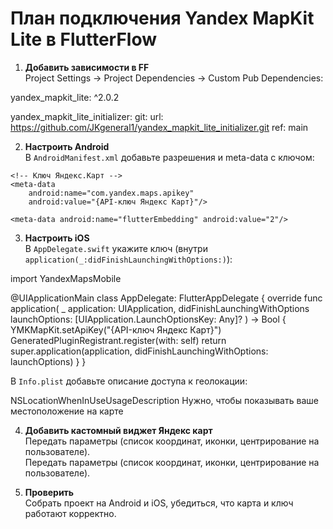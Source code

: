 # План подключения Yandex MapKit Lite в FlutterFlow

1. **Добавить зависимости в FF**  
   Project Settings → Project Dependencies → Custom Pub Dependencies:
   
yandex_mapkit_lite: ^2.0.2

yandex_mapkit_lite_initializer:
  git:
    url: https://github.com/JKgeneral1/yandex_mapkit_lite_initializer.git
    ref: main
   

2. **Настроить Android**  
В `AndroidManifest.xml` добавьте разрешения и meta-data с ключом:

<manifest xmlns:android="http://schemas.android.com/apk/res/android"
    xmlns:tools="http://schemas.android.com/tools">

  <!-- Интернет и сеть -->
  <uses-permission android:name="android.permission.INTERNET"/>
  <uses-permission android:name="android.permission.ACCESS_NETWORK_STATE"/>

  <!-- Геолокация (если нужно показывать позицию пользователя) -->
  <uses-permission android:name="android.permission.ACCESS_FINE_LOCATION"/>
  <uses-permission android:name="android.permission.ACCESS_COARSE_LOCATION"/>

  <application
      android:label="@string/app_name"
      android:icon="@mipmap/ic_launcher"
      tools:replace="android:label">

    <!-- Ключ Яндекс.Карт -->
    <meta-data
        android:name="com.yandex.maps.apikey"
        android:value="{API-ключ Яндекс Карт}"/>

    <meta-data android:name="flutterEmbedding" android:value="2"/>
  </application>
</manifest>


3. **Настроить iOS**  
В `AppDelegate.swift` укажите ключ (внутри `application(_:didFinishLaunchingWithOptions:)`):

import YandexMapsMobile

@UIApplicationMain
class AppDelegate: FlutterAppDelegate {
  override func application(
    _ application: UIApplication,
    didFinishLaunchingWithOptions launchOptions: [UIApplication.LaunchOptionsKey: Any]?
  ) -> Bool {
    YMKMapKit.setApiKey("{API-ключ Яндекс Карт}")
    GeneratedPluginRegistrant.register(with: self)
    return super.application(application, didFinishLaunchingWithOptions: launchOptions)
  }
}

В `Info.plist` добавьте описание доступа к геолокации:

<key>NSLocationWhenInUseUsageDescription</key>
<string>Нужно, чтобы показывать ваше местоположение на карте</string>


4. **Добавить кастомный виджет Яндекс карт**  
Передать параметры (список координат, иконки, центрирование на пользователе).  
   Передать параметры (список координат, иконки, центрирование на пользователе).

5. **Проверить**  
   Собрать проект на Android и iOS, убедиться, что карта и ключ работают корректно.
